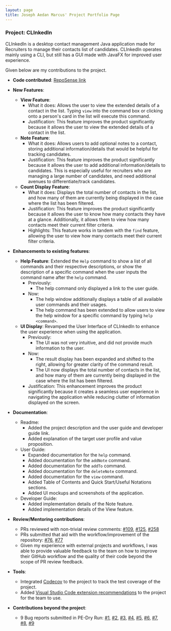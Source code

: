 ```yaml
---
layout: page
title: Joseph Aedan Marcus' Project Portfolio Page
---
```


### Project: CLInkedIn

CLInkedIn is a desktop contact management Java application made for Recruiters to manage their contacts list of candidates.
CLInkedIn operates mainly using a CLI, but still has a GUI made with JavaFX for improved user experience.

Given below are my contributions to the project.

* **Code contributed**: [RepoSense link](https://nus-cs2103-ay2223s1.github.io/tp-dashboard/?search=josephaedan&breakdown=true)

* **New Features**:
  * **View Feature**:
    * What it does: Allows the user to view the extended details of a contact in the list. Typing `view` into the command box or clicking onto a person's card in the list will execute this command.
    * Justification: This feature improves the product significantly because it allows the user to view the extended details of a contact in the list.
  * **Note Feature**:
    * What it does: Allows users to add optional notes to a contact, storing additional information/details that would be helpful for tracking candidates.
    * Justification: This feature improves the product significantly because it allows the user to add additional information/details to candidates. This is especially useful for recruiters who are managing a large number of candidates, and need additional avenues to differentiate/track candidates.
  * **Count Display Feature**:
    * What it does: Displays the total number of contacts in the list, and how many of them are currently being displayed in the case where the list has been filtered.
    * Justification: This feature improves the product significantly because it allows the user to know how many contacts they have at a glance. Additionally, it allows them to view how many contacts meet their current filter criteria.
    * Highlights: This feature works in tandem with the `find` feature, allowing the user to view how many contacts meet their current filter criteria.


* **Enhancements to existing features**:
  * **Help Feature**: Extended the `Help` command to show a list of all commands and their respective descriptions, or show the description of a specific command when the user inputs the command name after the `help` command.
    * Previously:
      * The help command only displayed a link to the user guide.
    * Now:
      * The help window additionally displays a table of all available user commands and their usages.
      * The help command has been extended to allow users to view the help window for a specific command by typing `help <command>`.
  * **UI Display**: Revamped the User Interface of CLInkedIn to enhance the user experience when using the application.
    * Previously:
      * The UI was not very intuitive, and did not provide much information to the user.
    * Now:
      * The result display has been expanded and shifted to the right, allowing for greater clarity of the command result.
      * The UI now displays the total number of contacts in the list, and how many of them are currently being displayed in the case where the list has been filtered.
    * Justification: This enhancement improves the product significantly because it creates a seamless user experience in navigating the application while reducing clutter of information displayed on the screen.


* **Documentation**:
  * Readme:
    * Added the project description and the user guide and developer guide link.
    * Added explanation of the target user profile and value proposition.
  * User Guide:
    * Expanded documentation for the `help` command.
    * Added documentation for the `addNote` command.
    * Added documentation for the `addTo` command.
    * Added documentation for the `deleteNote` command.
    * Added documentation for the `view` command.
    * Added Table of Contents and Quick Start/Useful Notations sections.
    * Added UI mockups and screenshots of the application.
  * Developer Guide:
    * Added implementation details of the Note feature.
    * Added implementation details of the View feature.

* **Review/Mentoring contributions**:
  * PRs reviewed with non-trivial review comments: [\#109](https://github.com/AY2223S1-CS2103T-T13-3/tp/pull/109), [\#125](https://github.com/AY2223S1-CS2103T-T13-3/tp/pull/125), [\#258](https://github.com/AY2223S1-CS2103T-T13-3/tp/pull/258)
  * PRs submitted that aid with the workflow/improvement of the repository: [\#76](https://github.com/AY2223S1-CS2103T-T13-3/tp/pull/76), [\#77](https://github.com/AY2223S1-CS2103T-T13-3/tp/pull/77)
  * Given my experience with external projects and workflows, I was able to provide valuable feedback to the team on how to improve their GitHub workflow and the quality of their code beyond the scope of PR review feedback.

* **Tools**:
  * Integrated [Codecov](https://codecov.io/) to the project to track the test coverage of the project.
  * Added [Visual Studio Code extension recommendations](https://github.com/AY2223S1-CS2103T-T13-3/tp/pull/77) to the project for the team to use.

* **Contributions beyond the project**:
  * 9 Bug reports submitted in PE-Dry Run: [\#1](https://github.com/Josephaedan/ped/issues/1), [\#2](https://github.com/Josephaedan/ped/issues/2), [\#3](https://github.com/Josephaedan/ped/issues/3), [\#4](https://github.com/Josephaedan/ped/issues/4), [\#5](https://github.com/Josephaedan/ped/issues/5), [\#6](https://github.com/Josephaedan/ped/issues/6), [\#7](https://github.com/Josephaedan/ped/issues/7), [\#8](https://github.com/Josephaedan/ped/issues/8), [\#9](https://github.com/Josephaedan/ped/issues/9)
